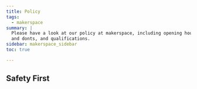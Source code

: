 ```yaml
---
title: Policy
tags:
  - makerspace
summary: |
  Please have a look at our policy at makerspace, including opening hours, dos
  and donts, and qualifications.
sidebar: makerspace_sidebar
toc: true

---
```


## Safety First
